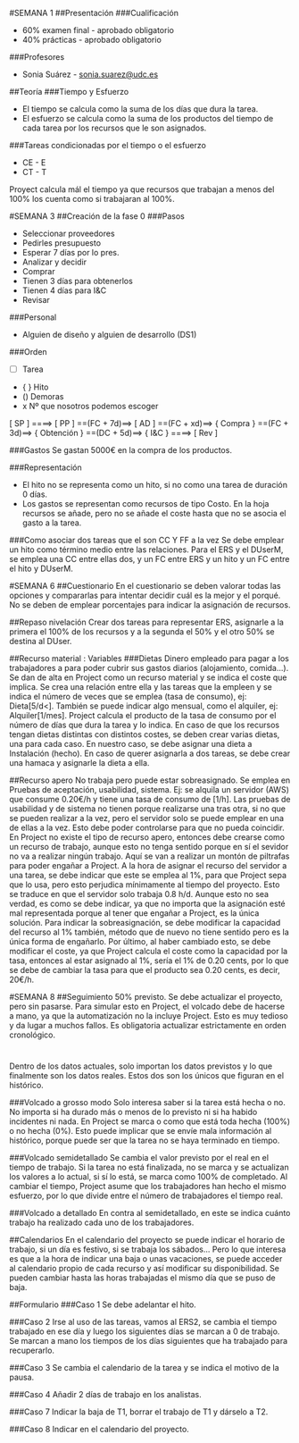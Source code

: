 
#SEMANA 1
##Presentación
###Cualificación
* 60% examen final - aprobado obligatorio
* 40% prácticas - aprobado obligatorio

###Profesores
* Sonia Suárez - sonia.suarez@udc.es

##Teoría
###Tiempo y Esfuerzo
* El tiempo se calcula como la suma de los días que dura la tarea.
* El esfuerzo se calcula como la suma de los productos del tiempo de cada tarea por los recursos que le son asignados.

###Tareas condicionadas por el tiempo o el esfuerzo
* CE - E
* CT - T

Proyect calcula mál el tiempo ya que recursos que trabajan a menos del 100% los cuenta como si trabajaran al 100%.

#SEMANA 3
##Creación de la fase 0
###Pasos
* Seleccionar proveedores
* Pedirles presupuesto
* Esperar 7 días por lo pres.
* Analizar y decidir
* Comprar
* Tienen 3 días para obtenerlos
* Tienen 4 días para I&C
* Revisar

###Personal
* Alguien de diseño y alguien de desarrollo (DS1)

###Orden
* [ ] Tarea
* { } Hito
* () Demoras
* x Nº que nosotros podemos escoger

[ SP ] ====> [ PP ] ==(FC + 7d)==> [ AD ] ==(FC + xd)==> { Compra } ==(FC + 3d)==> { Obtención } ==(DC + 5d)==> { I&C } ====> [ Rev ]

###Gastos
Se gastan 5000€ en la compra de los productos.

###Representación
* El hito no se representa como un hito, si no como una tarea de duración 0 días.
* Los gastos se representan como recursos de tipo Costo. En la hoja recursos se añade, pero no se añade el coste hasta que no se asocia el gasto a la tarea.

###Como asociar dos tareas que el son CC Y FF a la vez
Se debe emplear un hito como término medio entre las relaciones. Para el ERS y el DUserM, se emplea una CC entre ellas dos, y un FC entre ERS y un hito y un FC entre el hito y DUserM.

#SEMANA 6
##Cuestionario
En el cuestionario se deben valorar todas las opciones y compararlas para intentar decidir cuál es la mejor y el porqué. No se deben de emplear porcentajes para indicar la asignación de recursos.

##Repaso nivelación
Crear dos tareas para representar ERS, asignarle a la primera el 100% de los recursos y a la segunda el 50% y el otro 50% se destina al DUser.

##Recurso material : Variables
###Dietas
Dinero empleado para pagar a los trabajadores a para poder cubrir sus gastos diarios (alojamiento, comida...).
Se dan de alta en Project como un recurso material y se indica el coste que implica.
Se crea una relación entre ella y las tareas que la empleen y se indica el número de veces que se emplea (tasa de consumo), ej: Dieta[5/d<]. También se puede indicar algo mensual, como el alquiler, ej: Alquiler[1/mes]. Project calcula el producto de la tasa de consumo por el número de días que dura la tarea y lo indica. En caso de que los recursos tengan dietas distintas con distintos costes, se deben crear varias dietas, una para cada caso. En nuestro caso, se debe asignar una dieta a Instalación (hecho). En caso de querer asignarla a dos tareas, se debe crear una hamaca y asignarle la dieta a ella.

##Recurso apero
No trabaja pero puede estar sobreasignado.
Se emplea en Pruebas de aceptación, usabilidad, sistema.
Ej: se alquila un servidor (AWS) que consume 0.20€/h y tiene una tasa de consumo de [1/h].
Las pruebas de usabilidad y de sistema no tienen porque realizarse una tras otra, si no que se pueden realizar a la vez, pero el servidor solo se puede emplear en una de ellas a la vez. Esto debe poder controlarse para que no pueda coincidir. En Project no existe el tipo de recurso apero, entonces debe crearse como un recurso de trabajo, aunque esto no tenga sentido porque en sí el sevidor no va a realizar ningún trabajo. Aquí se van a realizar un montón de piltrafas para poder engañar a Project. A la hora de asignar el recurso del servidor a una tarea, se debe indicar que este se emplea al 1%, para que Project sepa que lo usa, pero esto perjudica mínimamente al tiempo del proyecto. Esto se traduce en que el servidor solo trabaja 0.8 h/d. Aunque esto no sea verdad, es como se debe indicar, ya que no importa que la asignación esté mal representada porque al tener que engañar a Project, es la única solución. Para indicar la sobreasignación, se debe modificar la capacidad del recurso al 1% también, método que de nuevo no tiene sentido pero es la única forma de engañarlo. Por último, al haber cambiado esto, se debe modificar el coste, ya que Project calcula el coste como la capacidad por la tasa, entonces al estar asignado al 1%, sería el 1% de 0.20 cents, por lo que se debe de cambiar la tasa para que el producto sea 0.20 cents, es decir, 20€/h. 

#SEMANA 8
##Seguimiento
50% previsto. Se debe actualizar el proyecto, pero sin pasarse. Para simular esto en Project, el volcado debe de hacerse a mano, ya que la automatización no la incluye Project. Esto es muy tedioso y da lugar a muchos fallos. Es obligatoria actualizar estrictamente en orden cronológico.
#
Dentro de los datos actuales, solo importan los datos previstos y lo que finalmente son los datos reales. Estos dos son los únicos que figuran en el histórico.

###Volcado a grosso modo
Solo interesa saber si la tarea está hecha o no. No importa si ha durado más o menos de lo previsto ni si ha habido incidentes ni nada. En Project se marca o como que está toda hecha (100%) o no hecha (0%). Esto puede implicar que se envíe mala información al histórico, porque puede ser que la tarea no se haya terminado en tiempo.

###Volcado semidetallado
Se cambia el valor previsto por el real en el tiempo de trabajo. Si la tarea no está finalizada, no se marca y se actualizan los valores a lo actual, si sí lo está, se marca como 100% de completado. Al cambiar el tiempo, Project asume que los trabajadores han hecho el mismo esfuerzo, por lo que divide entre el número de trabajadores el tiempo real.

###Volcado a detallado
En contra al semidetallado, en este se indica cuánto trabajo ha realizado cada uno de los trabajadores.

##Calendarios
En el calendario del proyecto se puede indicar el horario de trabajo, si un día es festivo, si se trabaja los sábados... 
Pero lo que interesa es que a la hora de indicar una baja o unas vacaciones, se puede acceder al calendario propio de cada recurso y así modificar su disponibilidad. Se pueden cambiar hasta las horas trabajadas el mismo día que se puso de baja.

##Formulario
###Caso 1
Se debe adelantar el hito.

###Caso 2
Irse al uso de las tareas, vamos al ERS2, se cambia el tiempo trabajado en ese día y luego los siguientes días se marcan a 0 de trabajo. Se marcan a mano los tiempos de los días siguientes que ha trabajado para recuperarlo.

###Caso 3
Se cambia el calendario de la tarea y se indica el motivo de la pausa.

###Caso 4
Añadir 2 días de trabajo en los analistas.

###Caso 7
Indicar la baja de T1, borrar el trabajo de T1 y dárselo a T2.

###Caso 8
Indicar en el calendario del proyecto.